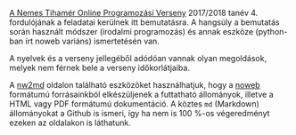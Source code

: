 [A Nemes Tihamér Online Programozási Verseny](http://nemes.inf.elte.hu/nemes_aktualis.html) 
2017/2018 tanév 4. fordulójának a feladatai kerülnek itt bemutatásra.
A hangsúly a bemutatás során használt módszer (irodalmi programozás) és annak eszköze (python-ban írt noweb variáns) ismertetésén van.

A nyelvek és a verseny jellegéből adódóan vannak olyan megoldások, melyek nem férnek bele a verseny időkorlátjaiba.

A [nw2md](http://www.wiwi.uni-bielefeld.de/lehrbereiche/statoekoinf/comet/mtessmer/Beitraege/nw2md) oldalon található
eszközöket használhatjuk, hogy a [noweb](https://www.cs.tufts.edu/~nr/noweb/) formátumú forrásainkból elkészüljenek a
futtatható állományok, illetve a HTML vagy PDF formátumú dokumentáció. A köztes ```md``` (Markdown) állományokat a Github 
is ismeri, így ha nem is 100 %-os végeredményt ezeken az oldalakon is láthatunk. 
